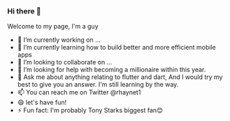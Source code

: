 ### Hi there 👋

Welcome to my page, I'm a guy 

- 🔭 I’m currently working on ...
- 🌱 I’m currently learning how to build better and more efficient mobile apps 
- 👯 I’m looking to collaborate on ...
- 🤔 I’m looking for help with becoming a millionaire within this year.
- 💬 Ask me about anything relating to flutter and dart, And I would try my best to give you an answer. I'm still learning by the way.
- 📫 You can reach me on Twitter @rhaynet1
- 😄 let's have fun!
- ⚡ Fun fact: I'm probably Tony Starks biggest fan😊

